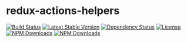 # redux-actions-helpers
[![Build Status](https://img.shields.io/travis/olegman/redux-actions-helpers/master.svg?style=flat-square)](https://travis-ci.org/olegman/redux-actions-helpers)
[![Latest Stable Version](https://img.shields.io/npm/v/redux-actions-helpers.svg?style=flat-square)](https://www.npmjs.com/package/redux-actions-helpers)
[![Dependency Status](https://img.shields.io/david/olegman/redux-actions-helpers.svg?style=flat-square)](https://david-dm.org/olegman/redux-actions-helpers)
[![License](https://img.shields.io/npm/l/redux-actions-helpers.svg?style=flat-square)](https://www.npmjs.com/package/redux-actions-helpers)
[![NPM Downloads](https://img.shields.io/npm/dm/redux-actions-helpers.svg?style=flat-square)](https://www.npmjs.com/package/redux-actions-helpers)
[![NPM Downloads](https://img.shields.io/npm/dt/redux-actions-helpers.svg?style=flat-square)](https://www.npmjs.com/package/redux-actions-helpers)